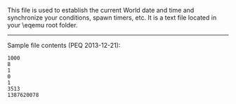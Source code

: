 This file is used to establish the current World date and time and synchronize your conditions, spawn timers, etc. It is a text file located in your \eqemu root folder.

***

Sample file contents (PEQ 2013-12-21):
```
1000
8
1
0
1
3513
1387620078
```